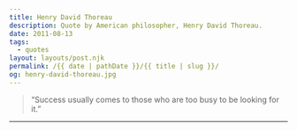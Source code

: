 ```yaml
---
title: Henry David Thoreau
description: Quote by American philosopher, Henry David Thoreau.
date: 2011-08-13
tags: 
  - quotes
layout: layouts/post.njk
permalink: /{{ date | pathDate }}/{{ title | slug }}/
og: henry-david-thoreau.jpg
---
```


> “Success usually comes to those who are too busy to be looking for it.”

---
